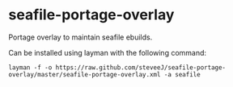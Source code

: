 seafile-portage-overlay
=======================

Portage overlay to maintain seafile ebuilds.

Can be installed using layman with the following command:

```
layman -f -o https://raw.github.com/steveeJ/seafile-portage-overlay/master/seafile-portage-overlay.xml -a seafile
```
